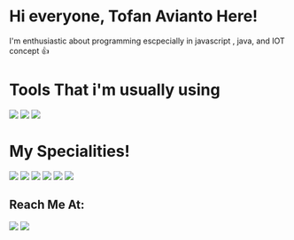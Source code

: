 # Hi everyone, Tofan Avianto Here!

I'm enthusiastic about programming escpecially in javascript , java, and IOT concept 👍

# Tools That i'm usually using

<img src="https://img.icons8.com/plasticine/100/undefined/visual-studio-code-2019.png"/>  <img src="https://img.icons8.com/plasticine/100/undefined/chrome.png"/>  <img src="https://img.icons8.com/plasticine/100/undefined/figma.png"/>

# My Specialities!

<img src="https://img.icons8.com/dusk/64/undefined/javascript-logo.png"/>  <img src="https://img.icons8.com/color/48/undefined/nodejs.png"/>  <img src="https://img.icons8.com/offices/30/undefined/react.png"/>  <img src="https://img.icons8.com/dusk/64/undefined/css3.png"/>  <img src="https://img.icons8.com/external-flaticons-lineal-color-flat-icons/64/undefined/external-html-5-mobile-app-development-flaticons-lineal-color-flat-icons.png"/>  <img src="https://img.icons8.com/external-tal-revivo-filled-tal-revivo/100/undefined/external-bootstrap-a-free-and-open-source-css-framework-logo-filled-tal-revivo.png"/>

## Reach Me At:

[<img src="https://img.icons8.com/doodle/100/undefined/linkedin-circled.png"/>](https://www.linkedin.com/in/tofanavianto)
[<img src="https://img.icons8.com/external-justicon-lineal-color-justicon/100/undefined/external-gmail-social-media-justicon-lineal-color-justicon.png"/>](mailto:aviantofan@gmail.com)